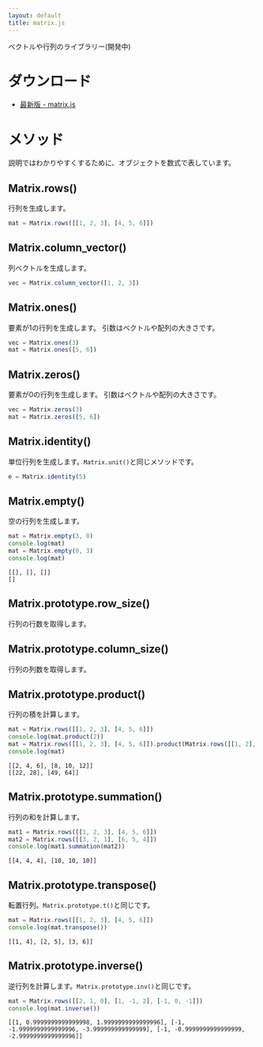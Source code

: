 ```yaml
---
layout: default
title: matrix.js
---
```


<!-- <script src="jquery-3.4.1.min.js"></script> -->
<script type="text/x-mathjax-config">
MathJax.Hub.Config({ 
  TeX: {  extensions: ["cancel.js"] },
  tex2jax: { inlineMath: [ ['$','$'], ['\\(','\\)'] ], processEscapes: true }
});
</script>
<script type="text/javascript" async
  src="https://cdnjs.cloudflare.com/ajax/libs/mathjax/2.7.2/MathJax.js?config=TeX-MML-AM_CHTML&locale=ja">
</script>
<script src="./matrix.js"></script>


ベクトルや行列のライブラリー(開発中)

# ダウンロード
- [最新版 - matrix.js](matrix.js)

# メソッド
説明ではわかりやすくするために、オブジェクトを数式で表しています。

## Matrix.rows()
行列を生成します。
```js
mat = Matrix.rows([[1, 2, 3], [4, 5, 6]])
```
<span id="rows">
<script>
let mat = Matrix.rows([[1, 2, 3], [4, 5, 6]])
document.querySelector("#rows").innerHTML = `$mat = ${mat.to_tex()}$`
</script>
</span>

## Matrix.column_vector()
列ベクトルを生成します。
```js
vec = Matrix.column_vector([1, 2, 3])
```
<span id="column-vector">
<script>
mat = Matrix.column_vector([1, 2, 3])
document.querySelector("#column-vector").innerHTML = `$vec = ${mat.to_tex()}$`
</script>
</span>

## Matrix.ones()
要素が1の行列を生成します。
引数はベクトルや配列の大きさです。
```js
vec = Matrix.ones(3)
mat = Matrix.ones([5, 6])
```
<span id="ones">
<script>
let vec = Matrix.ones(3)
mat = Matrix.ones([5, 6])
document.querySelector("#ones").innerHTML = `$vec = ${vec.to_tex()}\\\\ mat = ${mat.to_tex()}$`
</script>
</span>

## Matrix.zeros()
要素が0の行列を生成します。
引数はベクトルや配列の大きさです。
```js
vec = Matrix.zeros(3)
mat = Matrix.zeros([5, 6])
```
<span id="zeros">
<script>
vec = Matrix.zeros(3)
mat = Matrix.zeros([5, 6])
document.querySelector("#zeros").innerHTML = `$vec = ${vec.to_tex()}\\\\ mat = ${mat.to_tex()}$`
</script>
</span>

## Matrix.identity()
単位行列を生成します。`Matrix.unit()`と同じメソッドです。
```js
e = Matrix.identity(5)
```
<span id="identity">
<script>
mat = Matrix.identity(5)
document.querySelector("#identity").innerHTML = `$e = ${mat.to_tex()}$`
</script>
</span>

## Matrix.empty()
空の行列を生成します。
```js
mat = Matrix.empty(3, 0)
console.log(mat)
mat = Matrix.empty(0, 3)
console.log(mat)
```
```
[[], [], []]
[]
```

## Matrix.prototype.row_size()
行列の行数を取得します。

## Matrix.prototype.column_size()
行列の列数を取得します。

## Matrix.prototype.product()
行列の積を計算します。
```js
mat = Matrix.rows([[1, 2, 3], [4, 5, 6]])
console.log(mat.product(2))
mat = Matrix.rows([[1, 2, 3], [4, 5, 6]]).product(Matrix.rows([[1, 2], [3, 4], [5, 6]]))
console.log(mat)
```
```
[[2, 4, 6], [8, 10, 12]]
[[22, 28], [49, 64]]
```

## Matrix.prototype.summation()
行列の和を計算します。
```js
mat1 = Matrix.rows([[1, 2, 3], [4, 5, 6]])
mat2 = Matrix.rows([[3, 2, 1], [6, 5, 4]])
console.log(mat1.summation(mat2))
```
```
[[4, 4, 4], [10, 10, 10]]
```

## Matrix.prototype.transpose()
転置行列。`Matrix.prototype.t()`と同じです。
```js
mat = Matrix.rows([[1, 2, 3], [4, 5, 6]])
console.log(mat.transpose())
```
```
[[1, 4], [2, 5], [3, 6]]
```

## Matrix.prototype.inverse()
逆行列を計算します。`Matrix.prototype.inv()`と同じです。
```js
mat = Matrix.rows([[2, 1, 0], [1, -1, 2], [-1, 0, -1]])
console.log(mat.inverse())
```
```
[[1, 0.9999999999999998, 1.9999999999999996], [-1, -1.9999999999999996, -3.999999999999999], [-1, -0.9999999999999999, -2.9999999999999996]]
```